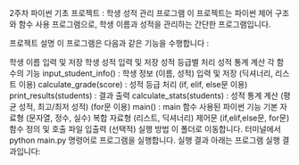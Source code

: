 2주차 파이썬 기초 프로젝트 : 학생 성적 관리 프로그램
이 프로젝트는 파이썬 제어 구조와 함수 사용 프로그램으로, 학생 이름과 성적을 관리하는 간단한 프로그램입니다.

프로젝트 설명
이 프로그램은 다음과 같은 기능을 수행합니다 :

학생 이름 입력 및 저장
학생 성적 입력 및 저장
성적 등급별 처리
성적 통계 계산
각 함수의 기능
input_student_info() : 학생 정보 (이름, 성적) 입력 및 저장 (딕셔너리, 리스트 이용)
calculate_grade(score) : 성적 등급 처리 (if, elif, else문 이용)
print_results(students) : 결과 출력
calculate_stats(students) : 성적 통계 계산 (평균 성적, 최고/최저 성적) (for문 이용)
main() : main 함수
사용된 파이썬 기능
기본 자료형 (문자열, 정수, 실수)
복합 자료형 (리스트, 딕셔너리)
제어문 (if,elif,else문, for문)
함수 정의 및 호출
파일 입출력 (선택적)
실행 방법
이 폴더로 이동합니다.
터미널에서 python main.py 명령어로 프로그램을 실행합니다.
실행 결과
아래는 프로그램 실행 결과입니다:
